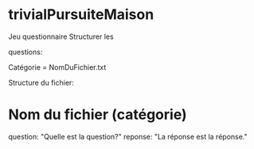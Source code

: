 # trivialPursuiteMaison
 Jeu questionnaire
Structurer les

 questions:

 Catégorie = NomDuFichier.txt

 Structure du fichier:

 # Nom du fichier (catégorie)

 question: "Quelle est la question?"
 reponse: "La réponse est la réponse."

 